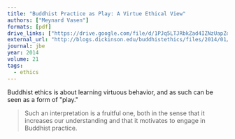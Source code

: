 ```yaml
---
title: "Buddhist Practice as Play: A Virtue Ethical View"
authors: ["Meynard Vasen"]
formats: [pdf]
drive_links: ["https://drive.google.com/file/d/1PJq5LTJRbkZad4IZNzUapZdPa0OHdOPe/view?usp=drivesdk"]
external_url: "http://blogs.dickinson.edu/buddhistethics/files/2014/01/Vasen-Buddhist-Practice-as-Play-final.pdf"
journal: jbe
year: 2014
volume: 21
tags:
  - ethics
---
```


Buddhist ethics is about learning virtuous behavior, and as such can be seen as a form of "play."

> Such an interpretation is a fruitful one, both in the sense that it increases our understanding and that it motivates to engage in Buddhist practice.
